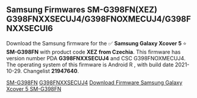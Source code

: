 <h2>Samsung Firmwares SM-G398FN(XEZ) G398FNXXSECUJ4/G398FNOXMECUJ4/G398FNXXSECUI6</h2>
Download the Samsung firmware for the ✅ <strong>Samsung Galaxy Xcover 5 </strong> ⭐ <strong>SM-G398FN</strong> with product code <strong>XEZ</strong> <strong> from Czechia</strong>. This firmware has version number PDA <strong>G398FNXXSECUJ4</strong> and CSC G398FNOXMECUJ4. The operating system of this firmware is Android R , with build date 2021-10-29. Changelist <strong>21947640</strong>.


[SM-G398FN](https://samfirm.shop/samsung/model/SM-G398FN)
[G398FNXXSECUJ4](https://samfirm.shop/samsung/pda/G398FNXXSECUJ4)
[Download Firmware Samsung Galaxy Xcover 5 SM-G398FN](https://samfirm.shop/samsung/firmware/469919)
